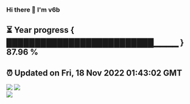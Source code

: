 ### Hi there 👋  I'm v6b  
⏳ Year progress { ██████████████████████████▁▁▁▁ } 87.96 %
---
⏰ Updated on Fri, 18 Nov 2022 01:43:02 GMT
---
![](https://github-readme-stats.vercel.app/api?username=v6b&bg_color=30,e96443,904e95&title_color=fff&text_color=fff&layout=compact)
![](https://github-readme-stats.vercel.app/api/top-langs/?username=v6b&layout=compact&bg_color=30,e96443,904e95&title_color=fff&text_color=fff)  
![](https://gcore.jsdelivr.net/gh/v6b/v6b@main/assets/github-contribution-grid-snake.svg)

